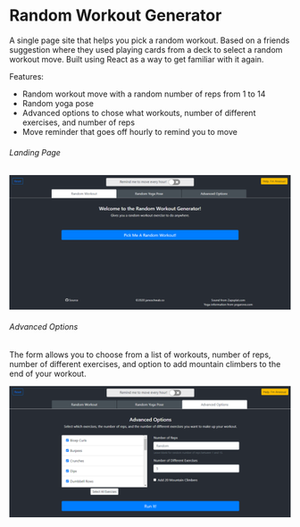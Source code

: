 # Random Workout Generator

A single page site that helps you pick a random workout. Based on a friends suggestion where they used playing cards from a deck to select a random workout move. Built using React as a way to get familiar with it again.

Features:
- Random workout move with a random number of reps from 1 to 14
- Random yoga pose
- Advanced options to chose what workouts, number of different exercises, and number of reps
- Move reminder that goes off hourly to remind you to move

###### Landing Page

![Landing Page](/images/landingpage.png)


###### Advanced Options
The form allows you to choose from a list of workouts, number of reps, number of different exercises, and option to add mountain climbers to the end of your workout.

![Advanced Options](/images/advancedoptions.png)
